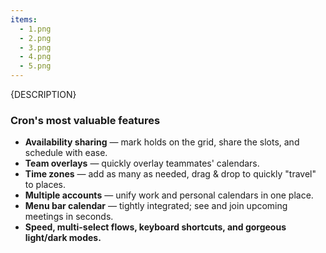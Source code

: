```yaml
---
items:
  - 1.png
  - 2.png
  - 3.png
  - 4.png
  - 5.png
---
```


{DESCRIPTION}

### Cron's most valuable features
<!-- From "FAQs: What are Cron’s most valuable features?"
https://cronhq.notion.site/Cron-Calendar-5625be54feac4e13a75b10271b65ddb7 -->

- **Availability sharing** — mark holds on the grid, share the slots, and schedule with ease.
- **Team overlays** — quickly overlay teammates' calendars.
- **Time zones** — add as many as needed, drag & drop to quickly "travel" to places.
- **Multiple accounts** — unify work and personal calendars in one place.
- **Menu bar calendar** — tightly integrated; see and join upcoming meetings in seconds.
- **Speed, multi-select flows, keyboard shortcuts, and gorgeous light/dark modes.**
